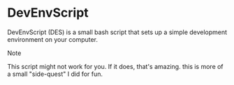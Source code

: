 # DevEnvScript
DevEnvScript (DES) is a small bash script that sets up a simple development environment on your computer.
> [!NOTE]
> This script might not work for you. If it does, that's amazing.
> this is more of a small "side-quest" I did for fun.
